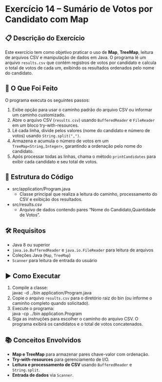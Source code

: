 # Exercício 14 – Sumário de Votos por Candidato com Map

## 📋 Descrição do Exercício
Este exercício tem como objetivo praticar o uso de **Map**, **TreeMap**, leitura de arquivos CSV e manipulação de dados em Java. O programa lê um arquivo `results.csv` que contém registros de votos por candidato e calcula o total de votos de cada um, exibindo os resultados ordenados pelo nome do candidato.

## 🧠 O Que Foi Feito
O programa executa os seguintes passos:

1. Exibe opção para usar o caminho padrão do arquivo CSV ou informar um caminho customizado.  
2. Abre o arquivo CSV (`results.csv`) usando `BufferedReader` e `FileReader` em um bloco try-with-resources.  
3. Lê cada linha, divide pelos valores (nome do candidato e número de votos) usando `String.split(",")`.  
4. Armazena e acumula o número de votos em um `TreeMap<String,Integer>`, garantindo a ordenação pelo nome do candidato.  
5. Após processar todas as linhas, chama o método `printCandidates` para exibir cada candidato e seu total de votos.

## 📁 Estrutura do Código
- src/application/Program.java  
  - Classe principal que realiza a leitura do caminho, processamento do CSV e exibição dos resultados.  
- src/results.csv  
  - Arquivo de dados contendo pares “Nome do Candidato,Quantidade de Votos”.

## 🛠️ Requisitos
- Java 8 ou superior  
- `java.io.BufferedReader` e `java.io.FileReader` para leitura de arquivos  
- Coleções Java (`Map`, `TreeMap`)  
- `Scanner` para leitura de entrada do usuário

## ▶️ Como Executar
1. Compile a classe:  
   javac -d ../bin application/Program.java  
2. Copie o arquivo `results.csv` para o diretório raiz do bin (ou informe o caminho completo quando solicitado).  
3. Execute o programa:  
   java -cp ../bin application.Program  
4. Siga as instruções para escolher o caminho do arquivo CSV. O programa exibirá os candidatos e o total de votos concatenados.

## 📚 Conceitos Envolvidos
- **Map e TreeMap** para armazenar pares chave-valor com ordenação.  
- **Try-with-resources** para gerenciamento de I/O.  
- **Leitura e processamento de CSV** usando `BufferedReader` e `String.split`.  
- **Entrada de dados** via `Scanner`.
